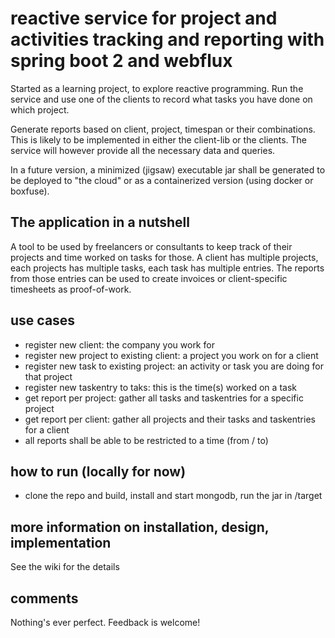 # reactive service for project and activities tracking and reporting with spring boot 2 and webflux 

Started as a learning project, to explore reactive programming. Run the service and
use one of the clients to record what tasks you have done on which project.

Generate reports based on client, project, timespan or their combinations. This is likely to be
implemented in either the client-lib or the clients. The service will however provide all the
necessary data and queries.

In a future version, a minimized (jigsaw) executable jar shall be generated to be deployed to "the cloud" or as a
containerized version (using docker or boxfuse). 

## The application in a nutshell
A tool to be used by freelancers or consultants to keep track of their projects and time worked on tasks for those. A client has multiple projects, each projects has multiple tasks, each task has multiple entries. The reports from those entries can be used to create invoices or client-specific timesheets as proof-of-work. 

## use cases
- register new client: the company you work for
- register new project to existing client: a project you work on for a client
- register new task to existing project: an activity or task you are doing for that project
- register new taskentry to taks: this is the time(s) worked on a task
- get report per project: gather all tasks and taskentries for a specific project
- get report per client: gather all projects and their tasks and taskentries for a client
- all reports shall be able to be restricted to a time (from / to) 

## how to run (locally for now)
- clone the repo and build, install and start mongodb, run the jar in /target

## more information on installation, design, implementation
See the wiki for the details

## comments 
Nothing's ever perfect. Feedback is welcome! 
